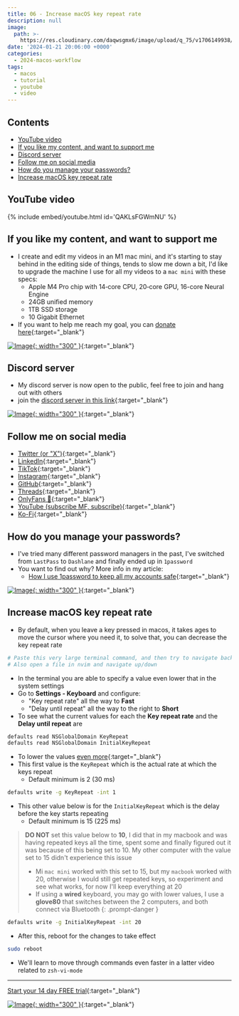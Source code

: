 ```yaml
---
title: 06 - Increase macOS key repeat rate
description: null
image:
  path: >-
    https://res.cloudinary.com/daqwsgmx6/image/upload/q_75/v1706149938/youtube/2024-macos-workflow/06-keyrepeat-rate.avif
date: '2024-01-21 20:06:00 +0000'
categories:
  - 2024-macos-workflow
tags:
  - macos
  - tutorial
  - youtube
  - video
---
```

## Contents

<!-- toc -->

- [YouTube video](#youtube-video)
- [If you like my content, and want to support me](#if-you-like-my-content-and-want-to-support-me)
- [Discord server](#discord-server)
- [Follow me on social media](#follow-me-on-social-media)
- [How do you manage your passwords?](#how-do-you-manage-your-passwords)
- [Increase macOS key repeat rate](#increase-macos-key-repeat-rate)

<!-- tocstop -->

## YouTube video

{% include embed/youtube.html id='QAKLsFGWmNU' %}

## If you like my content, and want to support me

- I create and edit my videos in an M1 mac mini, and it's starting to stay
  behind in the editing side of things, tends to slow me down a bit, I'd like to
  upgrade the machine I use for all my videos to a `mac mini` with these specs:
  - Apple M4 Pro chip with 14‑core CPU, 20‑core GPU, 16-core Neural Engine
  - 24GB unified memory
  - 1TB SSD storage
  - 10 Gigabit Ethernet
- If you want to help me reach my goal, you can
  [donate here](https://ko-fi.com/linkarzu/goal?g=6){:target="\_blank"}

[![Image](../../assets/img/imgs/250103-ko-fi-donate.avif){: width="300" }](https://ko-fi.com/linkarzu/goal?g=6){:target="\_blank"}

## Discord server

- My discord server is now open to the public, feel free to join and hang out
  with others
- join the
  [discord server in this link](https://discord.gg/NgqMgwwtMH){:target="\_blank"}

[![Image](./../../assets/img/imgs/250210-discord-free.avif){: width="300" }](https://discord.gg/NgqMgwwtMH){:target="\_blank"}

## Follow me on social media

- [Twitter (or "X")](https://x.com/link_arzu){:target="\_blank"}
- [LinkedIn](https://www.linkedin.com/in/christianarzu){:target="\_blank"}
- [TikTok](https://www.tiktok.com/@linkarzu){:target="\_blank"}
- [Instagram](https://www.instagram.com/link_arzu){:target="\_blank"}
- [GitHub](https://github.com/linkarzu){:target="\_blank"}
- [Threads](https://www.threads.net/@link_arzu){:target="\_blank"}
- [OnlyFans 🍆](https://linkarzu.com/assets/img/imgs/250126-whyugae.avif){:target="\_blank"}
- [YouTube (subscribe MF, subscribe)](https://www.youtube.com/@linkarzu){:target="\_blank"}
- [Ko-Fi](https://ko-fi.com/linkarzu/goal?g=6){:target="\_blank"}

## How do you manage your passwords?

- I've tried many different password managers in the past, I've switched from
  `LastPass` to `Dashlane` and finally ended up in `1password`
- You want to find out why? More info in my article:
  - [How I use 1password to keep all my accounts safe](https://linkarzu.com/posts/1password/1password/){:target="\_blank"}

[![Image](../../assets/img/imgs/250124-1password-banner.avif){: width="300" }](https://www.dpbolvw.net/click-101327218-15917064){:target="\_blank"}

## Increase macOS key repeat rate

- By default, when you leave a key pressed in macos, it takes ages to move the
  cursor where you need it, to solve that, you can decrease the key repeat rate

```bash
# Paste this very large terminal command, and then try to navigate back and forth, it will waaaaaaaaaaaaaaaaaaaaaaaaaaaaaaay too slow
# Also open a file in nvim and navigate up/down
```

- In the terminal you are able to specify a value even lower that in the system
  settings
- Go to **Settings - Keyboard** and configure:
  - "Key repeat rate" all the way to **Fast**
  - "Delay until repeat" all the way to the right to **Short**
- To see what the current values for each the **Key repeat rate** and the
  **Delay until repeat** are

```bash
defaults read NSGlobalDomain KeyRepeat
defaults read NSGlobalDomain InitialKeyRepeat
```

- To lower the values
  [even more](https://gist.github.com/hofmannsven/ff21749b0e6afc50da458bebbd9989c5){:target="\_blank"}
- This first value is the `KeyRepeat` which is the actual rate at which the keys
  repeat
  - Default minimum is 2 (30 ms)

```bash
defaults write -g KeyRepeat -int 1
```

- This other value below is for the `InitialKeyRepeat` which is the delay before
  the key starts repeating
  - Default minimum is 15 (225 ms)

<!-- markdownlint-disable -->
<!-- prettier-ignore-start -->
 
<!-- tip=green, info=blue, warning=yellow, danger=red -->
 
> **DO NOT** set this value below to **10**, I did that in my macbook and was 
> having repeated keys all the time, spent some and finally figured out it was 
> because of this being set to 10. My other computer with the value set to 15
> didn't experience this issue
> - Mi `mac mini` worked with this set to 15, but my `macbook` worked with 20,
>   otherwise I would still get repeated keys, so experiment and see what works,
>   for now I'll keep everything at 20
> - If using a **wired** keyboard, you may go with lower values, I use a **glove80**
>   that switches between the 2 computers, and both connect via Bluetooth
{: .prompt-danger }
 
<!-- prettier-ignore-end -->
<!-- markdownlint-restore -->

```bash
defaults write -g InitialKeyRepeat -int 20
```

- After this, reboot for the changes to take effect

```bash
sudo reboot
```

- We'll learn to move through commands even faster in a latter video related to
  `zsh-vi-mode`

---

[Start your 14 day FREE trial](https://www.dpbolvw.net/click-101327218-15917064){:target="\_blank"}

[![Image](../../assets/img/imgs/250124-1password-banner-bottom.avif){: width="300" }](https://www.dpbolvw.net/click-101327218-15917064){:target="\_blank"}

